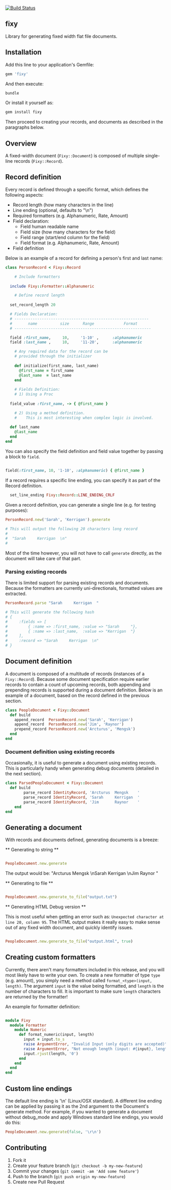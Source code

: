 [![Build Status](https://travis-ci.org/Chetane/fixy.svg?branch=master)](https://travis-ci.org/Chetane/fixy)

## fixy

Library for generating fixed width flat file documents. 

## Installation


Add this line to your application's Gemfile:

```ruby
gem 'fixy'
```

And then execute:

```bash
bundle
```

Or install it yourself as:

```bash
gem install fixy
```

Then proceed to creating your records, and documents as described in the paragraphs below.

## Overview

A fixed-width document (`Fixy::Document`) is composed of multiple single-line records (`Fixy::Record`).

## Record definition

Every record is defined through a specific format, which defines the following aspects:

* Record length (how many characters in the line)
* Line ending (optional, defaults to "\n")
* Required formatters (e.g. Alphanumeric, Rate, Amount)
* Field declaration:
	* Field human readable name
	* Field size (how many characters for the field)
	* Field range (start/end column for the field)
	* Field format (e.g. Alphanumeric, Rate, Amount)
* Field definition

Below is an example of a record for defining a person's first and last name:

```ruby
class PersonRecord < Fixy::Record

	# Include formatters
	
  include Fixy::Formatter::Alphanumeric

	# Define record length
	
  set_record_length 20

  # Fields Declaration:
  # -----------------------------------------------------------
  #       name          size      Range             Format        
  # ------------------------------------------------------------

  field :first_name,     10,     '1-10' ,      :alphanumeric
  field :last_name ,     10,     '11-20',      :alphanumeric

	# Any required data for the record can be 
	# provided through the initializer
			
	def initialize(first_name, last_name)
	  @first_name = first_name
	  @last_name  = last_name
	end
	
	# Fields Definition:
	# 1) Using a Proc 
	
  field_value :first_name, -> { @first_name }

	# 2) Using a method definition. 
	#    This is most interesting when complex logic is involved.
  
  def last_name
    @last_name
  end
end
```

You can also specify the field definition and field value together by passing a block to `field`.

```ruby

field(:first_name, 10, '1-10', :alphanumeric) { @first_name }
```
If a record requires a specific line ending, you can specify it as part of the Record definition.

```ruby
  set_line_ending Fixy::Record::LINE_ENDING_CRLF
```

Given a record definition, you can generate a single line (e.g. for testing purposes):

```ruby
PersonRecord.new('Sarah', 'Kerrigan').generate
	
# This will output the following 20 characters long record
#
#  "Sarah     Kerrigan  \n"
#
```

Most of the time however, you will not have to call `generate` directly, as the document will take care of that part.


### Parsing existing records

There is limited support for parsing existing records and documents. Because the formatters are currently uni-directionals, formatted values are extracted.

```ruby
PersonRecord.parse "Sarah     Kerrigan  "

# This will generate the following hash
# {
#     :fields => [
#         { :name => :first_name, :value => "Sarah     "},
#         { :name => :last_name,  :value => "Kerrigan  "}
#     ],
#     :record => "Sarah     Kerrigan  \n"
# }
```

## Document definition

A document is composed of a multitude of records (instances of a `Fixy::Record`). Because some document specification require earlier records to contain a count of upcoming records, both appending and prepending records is supported during a document definition. Below is an example of a document, based on the record defined in the previous section.

```ruby
class PeopleDocument < Fixy::Document
  def build
    append_record  PersonRecord.new('Sarah', 'Kerrigan')
    append_record  PersonRecord.new('Jim', 'Raynor')
    prepend_record PersonRecord.new('Arcturus', 'Mengsk')
  end
end
```

### Document definition using existing records

Occasionally, it is useful to generate a document using existing records. This is particularly handy when generating debug documents (detailed in the next section).


```ruby
class ParsedPeopleDocument < Fixy::Document
  def build
		parse_record IdentityRecord, 'Arcturus  Mengsk    '
		parse_record IdentityRecord, 'Sarah     Kerrigan  '
		parse_record IdentityRecord, 'Jim       Raynor    '
	end
end
```



## Generating a document

With records and documents defined, generating documents is a breeze:

** Generating to string **

```ruby

PeopleDocument.new.generate
```

The output would be: "Arcturus  Mengsk    \nSarah     Kerrigan  \nJim       Raynor   "

** Generating to file **

```ruby

PeopleDocument.new.generate_to_file("output.txt")
```

** Generating HTML Debug version **

This is most useful when getting an error such as: `Unexpected character at line 20, column 95`. The HTML output makes it really easy to make sense out of any fixed width document, and quickly identify issues.

```ruby

PeopleDocument.new.generate_to_file("output.html", true)
```


## Creating custom formatters

Currently, there aren't many formatters included in this release, and you will most likely have to write your own. To create a new formatter of type `type` (e.g. amount), you simply need a method called `format_<type>(input, length)`. The argument `input` is the value being formatted, and `length` is the number of characters to fill. It is important to make sure `length` characters are returned by the formatter!

An example for formatter definition: 
```ruby

module Fixy
  module Formatter
    module Numeric
      def format_numeric(input, length)
        input = input.to_s
        raise ArgumentError, "Invalid Input (only digits are accepted)" unless input =~ /^\d+$/
        raise ArgumentError, "Not enough length (input: #{input}, length: #{length})" if input.length > length
        input.rjust(length, '0')
      end
    end
  end
end
```


## Custom line endings

The default line ending is '\n' (Linux/OSX standard). A different line ending can be applied by passing it as the 2nd argument to the Document's generate method.  For example, if you wanted to generate a document without debug_mode and apply Windows standard line endings, you would do this:

```ruby
PeopleDocument.new.generate(false, '\r\n')
```


## Contributing

1. Fork it
2. Create your feature branch (`git checkout -b my-new-feature`)
3. Commit your changes (`git commit -am 'Add some feature'`)
4. Push to the branch (`git push origin my-new-feature`)
5. Create new Pull Request

